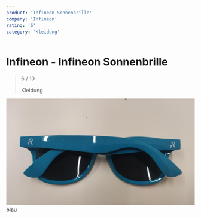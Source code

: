 ```yaml
---
product: 'Infineon Sonnenbrille'
company: 'Infineon'
rating: '6'
category: 'Kleidung'
---
```


# Infineon - Infineon Sonnenbrille
>
> 6 / 10
>
> Kleidung

![Infineon Sonnenbrille](./assets/infineon-infineon-sonnenbrille-5cf12a38-3149-4a3f-9338-c9a9eb359d92.jpg)
blau
